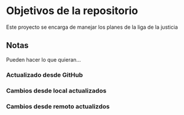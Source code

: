 # Objetivos de la repositorio

Este proyecto se encarga de manejar los planes de la liga de la justicia


## Notas
Pueden hacer lo que quieran...

### Actualizado desde GitHub

### Cambios desde local actualizados
### Cambios desde remoto actualizdos
